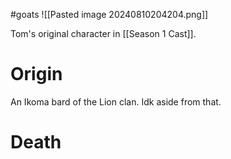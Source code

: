 #goats
![[Pasted image 20240810204204.png]]

Tom's original character in [[Season 1 Cast]].
# Origin
An Ikoma bard of the Lion clan. Idk aside from that.
# Death
